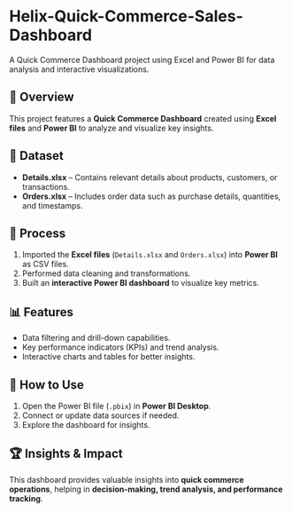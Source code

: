 # Helix-Quick-Commerce-Sales-Dashboard
A Quick Commerce Dashboard project using Excel and Power BI for data analysis and interactive visualizations.

## 📌 Overview
This project features a **Quick Commerce Dashboard** created using **Excel files** and **Power BI** to analyze and visualize key insights.

## 📂 Dataset
- **Details.xlsx** – Contains relevant details about products, customers, or transactions.
- **Orders.xlsx** – Includes order data such as purchase details, quantities, and timestamps.

## 🔧 Process
1. Imported the **Excel files** (`Details.xlsx` and `Orders.xlsx`) into **Power BI** as CSV files.
2. Performed data cleaning and transformations.
3. Built an **interactive Power BI dashboard** to visualize key metrics.

## 📊 Features
- Data filtering and drill-down capabilities.
- Key performance indicators (KPIs) and trend analysis.
- Interactive charts and tables for better insights.

## 🚀 How to Use
1. Open the Power BI file (`.pbix`) in **Power BI Desktop**.
2. Connect or update data sources if needed.
3. Explore the dashboard for insights.

## 🏆 Insights & Impact
This dashboard provides valuable insights into **quick commerce operations**, helping in **decision-making, trend analysis, and performance tracking**.
